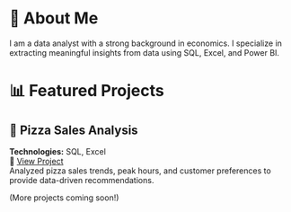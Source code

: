 # 🚀 About Me  
I am a data analyst with a strong background in economics. I specialize in extracting meaningful insights from data using SQL, Excel, and Power BI.  

# 📊 Featured Projects  
## 🍕 Pizza Sales Analysis  
**Technologies:** SQL, Excel  
🔗 [View Project](https://github.com/MondayTheAnalyst/pizza-sales-analysis)  
Analyzed pizza sales trends, peak hours, and customer preferences to provide data-driven recommendations.  

(More projects coming soon!)
